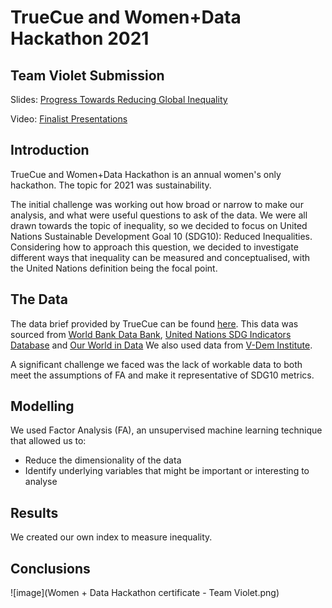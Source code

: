 # TrueCue and Women+Data Hackathon 2021
## Team Violet Submission
Slides: [Progress Towards Reducing Global Inequality](https://www.canva.com/design/DAEwd_H5LJQ/dVuf5EhvTynBzCXIvSNhPA/view?utm_content=DAEwd_H5LJQ&utm_campaign=designshare&utm_medium=link&utm_source=sharebutton)

Video: [Finalist Presentations](https://vimeo.com/653708599)

## Introduction
TrueCue and Women+Data Hackathon is an annual women's only hackathon. The topic for 2021 was sustainability.

The initial challenge was working out how broad or narrow to make our analysis, and what were useful questions to ask of the data. We were all drawn towards the topic of inequality, so we decided to focus on United Nations Sustainable Development Goal 10 (SDG10): Reduced Inequalities. Considering how to approach this question, we decided to investigate different ways that inequality can be measured and conceptualised, with the United Nations definition being the focal point.

## The Data
The data brief provided by TrueCue can be found [here](https://github.com/ikram-data/Violet-WD-Hackathon/blob/main/Data/Data%20Brief%20(2021).pdf). This data was sourced from [World Bank Data Bank](https://databank.worldbank.org/source/world-development-indicators), [United Nations SDG Indicators Database](https://unstats.un.org/sdgs/unsdg) and [Our World in Data](https://ourworldindata.org/grapher/political-regimes)
We also used data from [V-Dem Institute](https://www.v-dem.net/data.html).

A significant challenge we faced was the lack of workable data to both meet the assumptions of FA and make it representative of SDG10 metrics. 

## Modelling
We used Factor Analysis (FA), an unsupervised machine learning technique that allowed us to: 
- Reduce the dimensionality of the data
- Identify underlying variables that might be important or interesting to analyse



## Results
We created our own index to measure inequality.

## Conclusions

![image](Women + Data Hackathon certificate - Team Violet.png)
